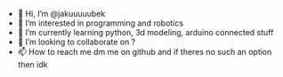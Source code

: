 - 👋 Hi, I’m @jakuuuuubek
- 👀 I’m interested in programming and robotics
- 🌱 I’m currently learning python, 3d modeling, arduino connected stuff
- 💞️ I’m looking to collaborate on ?
- 📫 How to reach me dm me on github and if theres no such an option then idk

<!---
jakuuuuubek/jakuuuuubek is a ✨ special ✨ repository because its `README.md` (this file) appears on your GitHub profile.
You can click the Preview link to take a look at your changes.
--->
